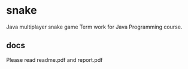 # snake
Java multiplayer snake game
Term work for Java Programming course.
## docs
Please read readme.pdf and report.pdf
